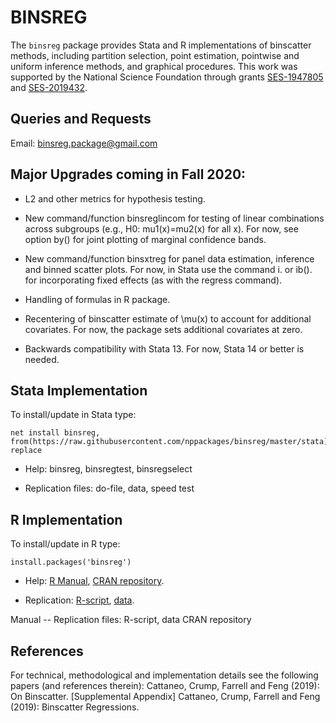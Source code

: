# BINSREG

The `binsreg` package provides Stata and R implementations of binscatter methods, including partition selection, point estimation, pointwise and uniform inference methods, and graphical procedures. This work was supported by the National Science Foundation through grants [SES-1947805](https://www.nsf.gov/awardsearch/showAward?AWD_ID=1947805) and [SES-2019432](https://www.nsf.gov/awardsearch/showAward?AWD_ID=2019432).

## Queries and Requests

Email: binsreg.package@gmail.com

## Major Upgrades coming in Fall 2020:

- L2 and other metrics for hypothesis testing.

- New command/function binsreglincom for testing of linear combinations across subgroups (e.g., H0: mu1(x)=mu2(x) for all x). For now, see option by() for joint plotting of marginal confidence bands.

- New command/function binsxtreg for panel data estimation, inference and binned scatter plots. For now, in Stata use the command i. or ib(). for incorporating fixed effects (as with the regress command).

- Handling of formulas in R package.

- Recentering of binscatter estimate of \mu(x) to account for additional covariates. For now, the package sets additional covariates at zero.

- Backwards compatibility with Stata 13. For now, Stata 14 or better is needed.

## Stata Implementation

To install/update in Stata type:
```
net install binsreg, from(https://raw.githubusercontent.com/nppackages/binsreg/master/stata) replace
```

- Help: binsreg, binsregtest, binsregselect

- Replication files: do-file, data, speed test

## R Implementation

To install/update in R type:
```
install.packages('binsreg')
```

- Help: [R Manual](https://cran.r-project.org/web/packages/binsreg/binsreg.pdf), [CRAN repository](https://cran.r-project.org/package=binsreg).

- Replication: [R-script](R/binsreg_illustration.r), [data](R/binsreg_data.csv).

Manual -- Replication files: R-script, data
CRAN repository

## References


For technical, methodological and implementation details see the following papers (and references therein):
Cattaneo, Crump, Farrell and Feng (2019): On Binscatter. [Supplemental Appendix]
Cattaneo, Crump, Farrell and Feng (2019): Binscatter Regressions.

<br><br>

